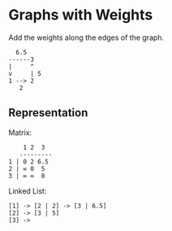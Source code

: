 # Graphs with Weights

Add the weights along the edges of the graph.

      6.5
    ------3
    |     ^
    v     | 5
    1 --> 2
       2


## Representation

Matrix:

        1 2  3
       ---------
    1 | 0 2 6.5
    2 | ∞ 0  5
    3 | ∞ ∞  0

Linked List:

    [1] -> [2 | 2] -> [3 | 6.5]
    [2] -> [3 | 5]
    [3] ->


